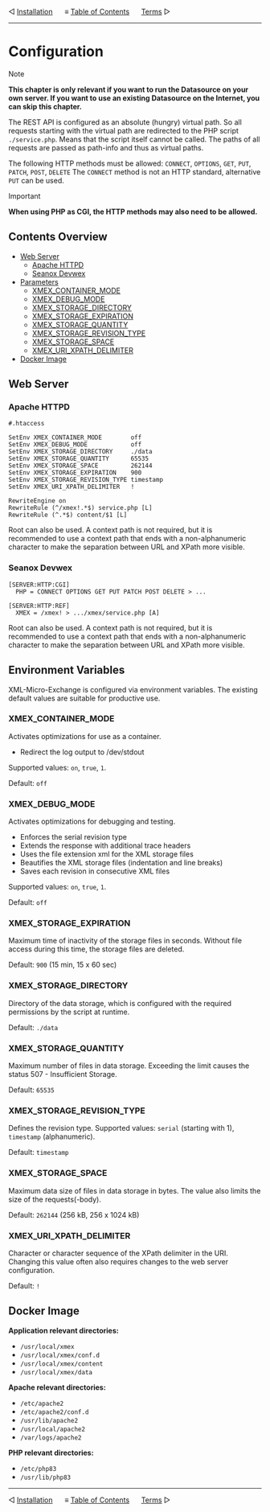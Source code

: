&#9665; [Installation](installation.md)
&nbsp;&nbsp;&nbsp;&nbsp; &#8801; [Table of Contents](README.md)
&nbsp;&nbsp;&nbsp;&nbsp; [Terms](terms.md) &#9655;
- - -

# Configuration

> [!NOTE]
> __This chapter is only relevant if you want to run the Datasource on your own
> server. If you want to use an existing Datasource on the Internet, you can
> skip this chapter.__

The REST API is configured as an absolute (hungry) virtual path. So all requests
starting with the virtual path are redirected to the PHP script `./service.php`.
Means that the script itself cannot be called. The paths of all requests are
passed as path-info and thus as virtual paths.

The following HTTP methods must be allowed: `CONNECT`, `OPTIONS`, `GET`, `PUT`,
`PATCH`, `POST`, `DELETE` The `CONNECT` method is not an HTTP standard,
alternative `PUT` can be used.

> [!IMPORTANT]
> __When using PHP as CGI, the HTTP methods may also need to be allowed.__


## Contents Overview

* [Web Server](#web-server)
  * [Apache HTTPD](#apache-httpd)
  * [Seanox Devwex](#seanox-devwex)
* [Parameters](#parameters)
  * [XMEX_CONTAINER_MODE](#xmex_container_mode)
  * [XMEX_DEBUG_MODE](#xmex_debug_mode)
  * [XMEX_STORAGE_DIRECTORY](#xmex_storage_directory)
  * [XMEX_STORAGE_EXPIRATION](#xmex_storage_expiration)
  * [XMEX_STORAGE_QUANTITY](#xmex_storage_quantity)
  * [XMEX_STORAGE_REVISION_TYPE](#xmex_storage_revision_type)
  * [XMEX_STORAGE_SPACE](#xmex_storage_space)
  * [XMEX_URI_XPATH_DELIMITER](#xmex_uri_xpath_delimiter)
* [Docker Image](#docker-image) 


## Web Server

### Apache HTTPD

```
#.htaccess

SetEnv XMEX_CONTAINER_MODE        off
SetEnv XMEX_DEBUG_MODE            off
SetEnv XMEX_STORAGE_DIRECTORY     ./data
SetEnv XMEX_STORAGE_QUANTITY      65535
SetEnv XMEX_STORAGE_SPACE         262144
SetEnv XMEX_STORAGE_EXPIRATION    900
SetEnv XMEX_STORAGE_REVISION_TYPE timestamp
SetEnv XMEX_URI_XPATH_DELIMITER   !

RewriteEngine on
RewriteRule (^/xmex!.*$) service.php [L]
RewriteRule (^.*$) content/$1 [L]
```

Root can also be used. A context path is not required, but it is recommended to
use a context path that ends with a non-alphanumeric character to make the
separation between URL and XPath more visible.  

### Seanox Devwex

```
[SERVER:HTTP:CGI]
  PHP = CONNECT OPTIONS GET PUT PATCH POST DELETE > ...
  
[SERVER:HTTP:REF]
  XMEX = /xmex! > .../xmex/service.php [A]
```

Root can also be used. A context path is not required, but it is recommended to
use a context path that ends with a non-alphanumeric character to make the
separation between URL and XPath more visible.  


## Environment Variables

XML-Micro-Exchange is configured via environment variables. The existing default
values are suitable for productive use.

### XMEX_CONTAINER_MODE
Activates optimizations for use as a container.

- Redirect the log output to /dev/stdout

Supported values: `on`, `true`, `1`.

Default: `off`

### XMEX_DEBUG_MODE
Activates optimizations for debugging and testing.

- Enforces the serial revision type
- Extends the response with additional trace headers
- Uses the file extension xml for the XML storage files
- Beautifies the XML storage files (indentation and line breaks)
- Saves each revision in consecutive XML files

Supported values: `on`, `true`, `1`.
 
Default: `off`

### XMEX_STORAGE_EXPIRATION
Maximum time of inactivity of the storage files in seconds. Without file access
during this time, the storage files are deleted.

Default: `900` (15 min, 15 x 60 sec)

### XMEX_STORAGE_DIRECTORY
Directory of the data storage, which is configured with the required permissions
by the script at runtime.

Default: `./data`

### XMEX_STORAGE_QUANTITY
Maximum number of files in data storage. Exceeding the limit causes the status
507 - Insufficient Storage.

Default: `65535`

### XMEX_STORAGE_REVISION_TYPE
Defines the revision type. Supported values: `serial` (starting with 1),
`timestamp` (alphanumeric).

Default: `timestamp`

### XMEX_STORAGE_SPACE
Maximum data size of files in data storage in bytes. The value also limits the
size of the requests(-body).

Default: `262144` (256 kB, 256 x 1024 kB)

### XMEX_URI_XPATH_DELIMITER
Character or character sequence of the XPath delimiter in the URI. Changing this
value often also requires changes to the web server configuration.

Default: `!`


## Docker Image

__Application relevant directories:__
- `/usr/local/xmex`
- `/usr/local/xmex/conf.d`
- `/usr/local/xmex/content`
- `/usr/local/xmex/data`

__Apache relevant directories:__
- `/etc/apache2`
- `/etc/apache2/conf.d`
- `/usr/lib/apache2`
- `/usr/local/apache2`
- `/var/logs/apache2`

__PHP relevant directories:__
- `/etc/php83`
- `/usr/lib/php83`



- - -
&#9665; [Installation](installation.md)
&nbsp;&nbsp;&nbsp;&nbsp; &#8801; [Table of Contents](README.md)
&nbsp;&nbsp;&nbsp;&nbsp; [Terms](terms.md) &#9655;
